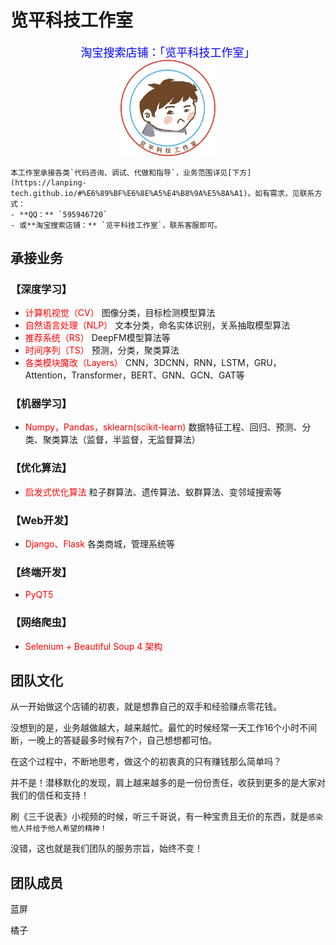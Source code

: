 # 览平科技工作室

<center><font face="黑体" size=4 color=blue>淘宝搜索店铺：「览平科技工作室」</font></center>

<center><img src="images/icon.jpg" width="30%" height="30%" ></center>

```tip
本工作室承接各类`代码咨询、调试、代做和指导`，业务范围详见[下方](https://lanping-tech.github.io/#%E6%89%BF%E6%8E%A5%E4%B8%9A%E5%8A%A1)。如有需求，见联系方式：
- **QQ：** `595946720`
- 或**淘宝搜索店铺：** `览平科技工作室`，联系客服即可。
```

## 承接业务

### **【深度学习】**
- <font color='red'>计算机视觉（CV）</font> 图像分类，目标检测模型算法
- <font color='red'>自然语言处理（NLP）</font> 文本分类，命名实体识别，关系抽取模型算法
- <font color='red'>推荐系统（RS）</font> DeepFM模型算法等
- <font color='red'>时间序列（TS）</font> 预测，分类，聚类算法
- <font color='red'>各类模块魔改（Layers）</font> CNN，3DCNN，RNN，LSTM，GRU，Attention，Transformer，BERT、GNN、GCN、GAT等

### **【机器学习】**
- <font color='red'>Numpy，Pandas，sklearn(scikit-learn)</font> 数据特征工程、回归、预测、分类、聚类算法（监督，半监督，无监督算法）

### **【优化算法】**
- <font color='red'>启发式优化算法</font> 粒子群算法、遗传算法、蚁群算法、变邻域搜索等

### **【Web开发】**
- <font color='red'>Django、Flask</font> 各类商城，管理系统等

### **【终端开发】**
- <font color='red'>PyQT5</font>

### **【网络爬虫】**
- <font color='red'>Selenium + Beautiful Soup 4 架构</font> 

## 团队文化

从一开始做这个店铺的初衷，就是想靠自己的双手和经验赚点零花钱。

没想到的是，业务越做越大，越来越忙。最忙的时候经常一天工作16个小时不间断，一晚上的答疑最多时候有7个，自己想想都可怕。

在这个过程中，不断地思考，做这个的初衷真的只有赚钱那么简单吗？

并不是！潜移默化的发现，肩上越来越多的是一份份责任，收获到更多的是大家对我们的信任和支持！

刷《三千说表》小视频的时候，听三千哥说，有一种宝贵且无价的东西，就是`感染他人并给予他人希望的精神！`

没错，这也就是我们团队的服务宗旨，始终不变！

## 团队成员

蓝屏

橘子



